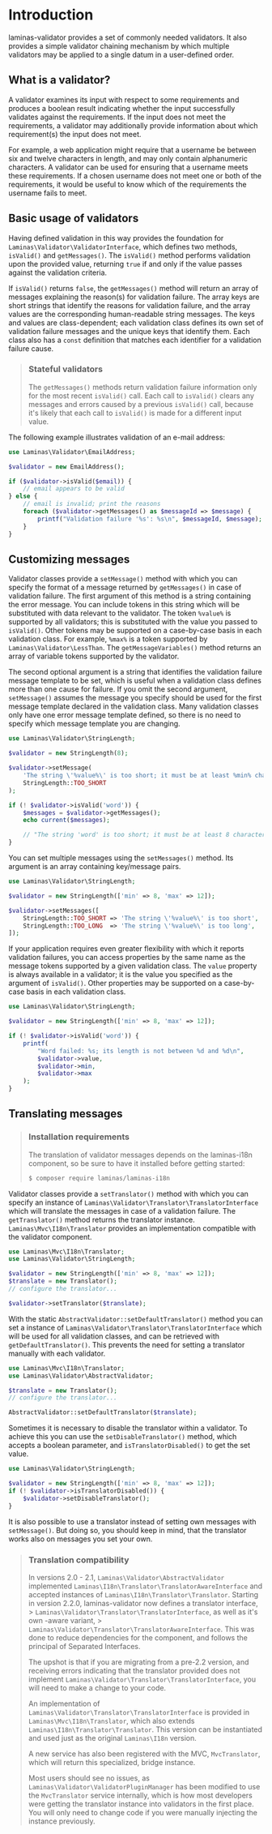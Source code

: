 # Introduction

laminas-validator provides a set of commonly needed validators. It also provides a
simple validator chaining mechanism by which multiple validators may be applied
to a single datum in a user-defined order.

## What is a validator?

A validator examines its input with respect to some requirements and produces a
boolean result indicating whether the input successfully validates against the
requirements. If the input does not meet the requirements, a validator may
additionally provide information about which requirement(s) the input does not
meet.

For example, a web application might require that a username be between six and
twelve characters in length, and may only contain alphanumeric characters. A
validator can be used for ensuring that a username meets these requirements. If
a chosen username does not meet one or both of the requirements, it would be
useful to know which of the requirements the username fails to meet.

## Basic usage of validators

Having defined validation in this way provides the foundation for
`Laminas\Validator\ValidatorInterface`, which defines two methods, `isValid()` and
`getMessages()`. The `isValid()` method performs validation upon the provided
value, returning `true` if and only if the value passes against the validation
criteria.

If `isValid()` returns `false`, the `getMessages()` method will return an array
of messages explaining the reason(s) for validation failure. The array keys are
short strings that identify the reasons for validation failure, and the array
values are the corresponding human-readable string messages. The keys and values
are class-dependent; each validation class defines its own set of validation
failure messages and the unique keys that identify them. Each class also has a
`const` definition that matches each identifier for a validation failure cause.

> ### Stateful validators
>
> The `getMessages()` methods return validation failure information only for the
> most recent `isValid()` call. Each call to `isValid()` clears any messages and
> errors caused by a previous `isValid()` call, because it's likely that each
> call to `isValid()` is made for a different input value.

The following example illustrates validation of an e-mail address:

```php
use Laminas\Validator\EmailAddress;

$validator = new EmailAddress();

if ($validator->isValid($email)) {
    // email appears to be valid
} else {
    // email is invalid; print the reasons
    foreach ($validator->getMessages() as $messageId => $message) {
        printf("Validation failure '%s': %s\n", $messageId, $message);
    }
}
```

## Customizing messages

Validator classes provide a `setMessage()` method with which you can specify the
format of a message returned by `getMessages()` in case of validation failure.
The first argument of this method is a string containing the error message. You
can include tokens in this string which will be substituted with data relevant
to the validator. The token `%value%` is supported by all validators; this is
substituted with the value you passed to `isValid()`. Other tokens may be
supported on a case-by-case basis in each validation class. For example, `%max%`
is a token supported by `Laminas\Validator\LessThan`. The `getMessageVariables()`
method returns an array of variable tokens supported by the validator.

The second optional argument is a string that identifies the validation failure
message template to be set, which is useful when a validation class defines more
than one cause for failure. If you omit the second argument, `setMessage()`
assumes the message you specify should be used for the first message template
declared in the validation class. Many validation classes only have one error
message template defined, so there is no need to specify which message template
you are changing.

```php
use Laminas\Validator\StringLength;

$validator = new StringLength(8);

$validator->setMessage(
    'The string \'%value%\' is too short; it must be at least %min% characters',
    StringLength::TOO_SHORT
);

if (! $validator->isValid('word')) {
    $messages = $validator->getMessages();
    echo current($messages);

    // "The string 'word' is too short; it must be at least 8 characters"
}
```

You can set multiple messages using the `setMessages()` method. Its argument is
an array containing key/message pairs.

```php
use Laminas\Validator\StringLength;

$validator = new StringLength(['min' => 8, 'max' => 12]);

$validator->setMessages([
    StringLength::TOO_SHORT => 'The string \'%value%\' is too short',
    StringLength::TOO_LONG  => 'The string \'%value%\' is too long',
]);
```

If your application requires even greater flexibility with which it reports
validation failures, you can access properties by the same name as the message
tokens supported by a given validation class. The `value` property is always
available in a validator; it is the value you specified as the argument of
`isValid()`. Other properties may be supported on a case-by-case basis in each
validation class.

```php
use Laminas\Validator\StringLength;

$validator = new StringLength(['min' => 8, 'max' => 12]);

if (! $validator->isValid('word')) {
    printf(
        "Word failed: %s; its length is not between %d and %d\n",
        $validator->value,
        $validator->min,
        $validator->max
    );
}
```

## Translating messages

> ### Installation requirements
>
> The translation of validator messages depends on the laminas-i18n component, so
> be sure to have it installed before getting started:
>
> ```bash
> $ composer require laminas/laminas-i18n
> ```

Validator classes provide a `setTranslator()` method with which you can specify
an instance of `Laminas\Validator\Translator\TranslatorInterface` which will
translate the messages in case of a validation failure. The `getTranslator()`
method returns the translator instance. `Laminas\Mvc\I18n\Translator` provides an
implementation compatible with the validator component.

```php
use Laminas\Mvc\I18n\Translator;
use Laminas\Validator\StringLength;

$validator = new StringLength(['min' => 8, 'max' => 12]);
$translate = new Translator();
// configure the translator...

$validator->setTranslator($translate);
```

With the static `AbstractValidator::setDefaultTranslator()` method you can set a
instance of `Laminas\Validator\Translator\TranslatorInterface` which will be used
for all validation classes, and can be retrieved with `getDefaultTranslator()`.
This prevents the need for setting a translator manually with each validator.

```php
use Laminas\Mvc\I18n\Translator;
use Laminas\Validator\AbstractValidator;

$translate = new Translator();
// configure the translator...

AbstractValidator::setDefaultTranslator($translate);
```

Sometimes it is necessary to disable the translator within a validator. To
achieve this you can use the `setDisableTranslator()` method, which accepts a
boolean parameter, and `isTranslatorDisabled()` to get the set value.

```php
use Laminas\Validator\StringLength;

$validator = new StringLength(['min' => 8, 'max' => 12]);
if (! $validator->isTranslatorDisabled()) {
    $validator->setDisableTranslator();
}
```

It is also possible to use a translator instead of setting own messages with
`setMessage()`. But doing so, you should keep in mind, that the translator works
also on messages you set your own.

> ### Translation compatibility
>
> In versions 2.0 - 2.1, `Laminas\Validator\AbstractValidator` implemented
> `Laminas\I18n\Translator\TranslatorAwareInterface` and accepted instances of
> `Laminas\I18n\Translator\Translator`. Starting in version 2.2.0, laminas-validator
> now defines a translator interface, > `Laminas\Validator\Translator\TranslatorInterface`,
> as well as it's own -aware variant, > `Laminas\Validator\Translator\TranslatorAwareInterface`.
> This was done to reduce dependencies for the component, and follows the
> principal of Separated Interfaces.
>
> The upshot is that if you are migrating from a pre-2.2 version, and receiving
> errors indicating that the translator provided does not implement
> `Laminas\Validator\Translator\TranslatorInterface`, you will need to make a
> change to your code.
>
> An implementation of `Laminas\Validator\Translator\TranslatorInterface` is
> provided in `Laminas\Mvc\I18n\Translator`, which also extends
> `Laminas\I18n\Translator\Translator`. This version can be instantiated and used
> just as the original `Laminas\I18n` version.
>
> A new service has also been registered with the MVC, `MvcTranslator`, which
> will return this specialized, bridge instance.
>
> Most users should see no issues, as `Laminas\Validator\ValidatorPluginManager`
> has been modified to use the `MvcTranslator` service internally, which is how
> most developers were getting the translator instance into validators in the
> first place. You will only need to change code if you were manually injecting
> the instance previously.
